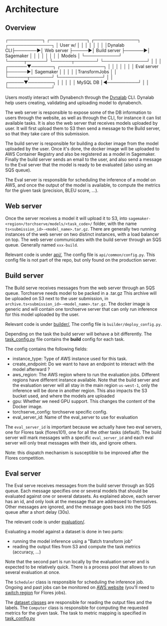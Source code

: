 # Architecture

## Overview

┌───────────┐        ┌────────────┐      ┌──────────────┐       ┌──────────────┐
│  User w/  │        │            │      │              │       │              │
│Dynalab CLI├───────►│ Web server ├─────►│ Build server ├──────►│  Sagemaker   │
│           │        │            │      │              │       │    Models    │
└───────────┘        └─────┬──────┘      └──────┬───────┘       └──────────────┘
                           │                    │
                           │             ┌──────▼───────┐       ┌──────────────┐
                           │             │              │       │              │
                           │             │ Eval server  ├──────►│  Sagemaker   │
                           │             │              │       │TransformJobs │
                           │             └──────┬───────┘       └──────────────┘
                           │                    │
                     ┌─────▼────────┐           │
                     │              │           │
                     │ MySQL DB     │◄──────────┘
                     │              │
                     └──────────────┘

Users mostly interact with Dynabench
through the [Dynalab](https://github.com/facebookresearch/dynalab) CLI.
Dynalab help users creating, validating and uploading model to dynabench.

The web server is responsible to expose some of the DB information
to users through the website,
as well as through the CLI, for instance it can list available tasks.
It is also the web server that receives models uploaded by user.
It will first upload them to S3 then send a message to the Build server,
so that they take care of this submission.

The build server is responsible for building a docker image
from the model uploaded by the user.
Once it's done, the docker image will be uploaded to AWS Container Registry
and also be registered as a model in Sagemaker.
Finally the build server sends an email to the user,
and also send a message to the Eval server
that the model is ready to be evaluated (also using an SQS queue).

The Eval server is responsible for scheduling the inference of a model on AWS,
and once the output of the model is available, to compute the metrics
for the given task (precision, BLEU score, ...).

## Web server

Once the server receives a model it will upload it to S3,
into `sagemaker-<region>/torchserve/models/<task_code>/` folder,
with the name `ts<submission_id>-<model_name>.tar.gz`.
There are generally two running instances of the web server
on two distinct instances, with a load balancer on top.
The web server communicates with the build server through an SQS queue.
Generally named `xxx-build`.

Relevant code is under [api/](../api), 
The config file is `api/common/config.py`.
This config file is not part of the repo, but only found on the production server.


## Build server

The Build serve receives messages from the web server through an SQS queue.
Torchserve needs model to be packed in a .tar.gz
This archive will be uploaded on S3 next to the user submission,
in `archive.ts<submission_id>-<model_name>.tar.gz`.
The docker image is generic and will contain one torchserve server
that can only run inference for this model uploaded by the user.

Relevant code is under [builder/](../builder), 
The config file is `builder/deploy_config.py`.

Depending on the task the build server will behave a bit differently.
The [task_config.py](../builder/utils/task_config.py) file contains 
the __build__ config for each task.

The config contains the following fields:

* instance_type: Type of AWS instance used for this task.
* create_endpoint: Do we want to have an endpoint to interact with the model afterward ?
* aws_region: The AWS region where to run the evaluation jobs. Different regions have different instance available.
Note that the build server and the evaluation server will all stay in the main 
region `us-west-1`, only the inference will be done in another region.
This also impacts the S3 bucket used, and where the models are uploaded 
* gpu: Whether we need GPU support. This changes the content of the Docker image.
* torchserve_config: torchserve specific config.
* eval_server_id: Name of the eval_server to use for evaluation

The `eval_server_id` is important because we actually have two
eval servers, one for Flores task (flores101), one for all the other tasks (default).
The build server will mark messages with a specific `eval_server_id` and
each eval server will only treat messages with their ids, and ignore others.

Note: this dispatch mechanism is susceptible to be improved after the Flores 
competition.


## Eval server

The Eval serve receives messages from the build server through an SQS queue.
Each message specifies one or several models that should be evaluated against
one or several datasets.
As explained above, each server has an id, and only look at the message that 
are addressed to themselves.
Other messages are ignored, and the message goes back into the SQS queue after 
a short delay (30s).

The relevant code is under [evaluation/](../evaluation).

Evaluating a model against a dataset is done in two parts:
* running the model inference using a "Batch transform job"
* reading the output files from S3 and compute the task metrics (accuracy, ...)

Note that the second part is run locally by the evaluation server and is expected to be relatively quick.
There is a process pool that allows to run several evaluation at once.

The `Scheduler` class is responsible for scheduling the inference job.
Ongoing and past jobs can be monitored on
[AWS website](https://us-west-1.console.aws.amazon.com/sagemaker/home?region=us-west-1#/transform-jobs)
(you'll need to [switch region](https://us-west-2.console.aws.amazon.com/sagemaker/home?region=us-west-2#/transform-jobs) for Flores jobs).

The [dataset classes](../evaluation/datasets) are responsible for reading 
the output files and the labels.
The `Computer` class is responsible for computing the requested metrics for the given task.
The task to metric mapping is specified in [task_config.py](../evaluation/metrics/task_config.py)

